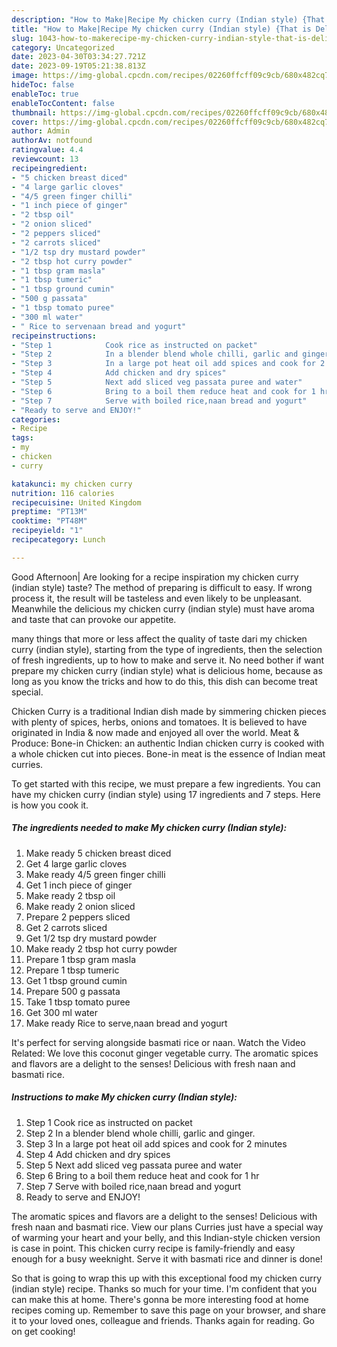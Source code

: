 ```yaml
---
description: "How to Make|Recipe My chicken curry (Indian style) {That is Delicious"
title: "How to Make|Recipe My chicken curry (Indian style) {That is Delicious"
slug: 1043-how-to-makerecipe-my-chicken-curry-indian-style-that-is-delicious
category: Uncategorized
date: 2023-04-30T03:34:27.721Z
date: 2023-09-19T05:21:38.813Z
image: https://img-global.cpcdn.com/recipes/02260ffcff09c9cb/680x482cq70/my-chicken-curry-indian-style-recipe-main-photo.jpg
hideToc: false
enableToc: true
enableTocContent: false
thumbnail: https://img-global.cpcdn.com/recipes/02260ffcff09c9cb/680x482cq70/my-chicken-curry-indian-style-recipe-main-photo.jpg
cover: https://img-global.cpcdn.com/recipes/02260ffcff09c9cb/680x482cq70/my-chicken-curry-indian-style-recipe-main-photo.jpg
author: Admin
authorAv: notfound
ratingvalue: 4.4
reviewcount: 13
recipeingredient:
- "5 chicken breast diced"
- "4 large garlic cloves"
- "4/5 green finger chilli"
- "1 inch piece of ginger"
- "2 tbsp oil"
- "2 onion sliced"
- "2 peppers sliced"
- "2 carrots sliced"
- "1/2 tsp dry mustard powder"
- "2 tbsp hot curry powder"
- "1 tbsp gram masla"
- "1 tbsp tumeric"
- "1 tbsp ground cumin"
- "500 g passata"
- "1 tbsp tomato puree"
- "300 ml water"
- " Rice to servenaan bread and yogurt"
recipeinstructions:
- "Step 1            Cook rice as instructed on packet"
- "Step 2            In a blender blend whole chilli, garlic and ginger."
- "Step 3            In a large pot heat oil add spices and cook for 2 minutes"
- "Step 4            Add chicken and dry spices"
- "Step 5            Next add sliced veg passata puree and water"
- "Step 6            Bring to a boil them reduce heat and cook for 1 hr"
- "Step 7            Serve with boiled rice,naan bread and yogurt"
- "Ready to serve and ENJOY!"
categories:
- Recipe
tags:
- my
- chicken
- curry

katakunci: my chicken curry 
nutrition: 116 calories
recipecuisine: United Kingdom
preptime: "PT13M"
cooktime: "PT48M"
recipeyield: "1"
recipecategory: Lunch

---
```



Good Afternoon| Are looking for a recipe inspiration my chicken curry (indian style) taste? The method of preparing is difficult to easy. If wrong process it, the result will be tasteless and even likely to be unpleasant. Meanwhile the delicious my chicken curry (indian style) must have aroma and taste that can provoke our appetite.






many things that more or less affect the quality of taste dari my chicken curry (indian style), starting from the type of ingredients, then the selection of fresh ingredients, up to how to make and serve it. No need bother if want prepare my chicken curry (indian style) what is delicious home, because as long as you know the tricks and how to do this, this dish can become treat special.


Chicken Curry is a traditional Indian dish made by simmering chicken pieces with plenty of spices, herbs, onions and tomatoes. It is believed to have originated in India &amp; now made and enjoyed all over the world. Meat &amp; Produce: Bone-in Chicken: an authentic Indian chicken curry is cooked with a whole chicken cut into pieces. Bone-in meat is the essence of Indian meat curries.


To get started with this recipe, we must prepare a few ingredients. You can have my chicken curry (indian style) using 17 ingredients and 7 steps. Here is how you cook it.

<!--inarticleads1-->

##### The ingredients needed to make My chicken curry (Indian style):

1. Make ready 5 chicken breast diced
1. Get 4 large garlic cloves
1. Make ready 4/5 green finger chilli
1. Get 1 inch piece of ginger
1. Make ready 2 tbsp oil
1. Make ready 2 onion sliced
1. Prepare 2 peppers sliced
1. Get 2 carrots sliced
1. Get 1/2 tsp dry mustard powder
1. Make ready 2 tbsp hot curry powder
1. Prepare 1 tbsp gram masla
1. Prepare 1 tbsp tumeric
1. Get 1 tbsp ground cumin
1. Prepare 500 g passata
1. Take 1 tbsp tomato puree
1. Get 300 ml water
1. Make ready  Rice to serve,naan bread and yogurt


It&#39;s perfect for serving alongside basmati rice or naan. Watch the Video Related: We love this coconut ginger vegetable curry. The aromatic spices and flavors are a delight to the senses! Delicious with fresh naan and basmati rice. 

<!--inarticleads2-->

##### Instructions to make My chicken curry (Indian style):

1. Step 1            Cook rice as instructed on packet
1. Step 2            In a blender blend whole chilli, garlic and ginger.
1. Step 3            In a large pot heat oil add spices and cook for 2 minutes
1. Step 4            Add chicken and dry spices
1. Step 5            Next add sliced veg passata puree and water
1. Step 6            Bring to a boil them reduce heat and cook for 1 hr
1. Step 7            Serve with boiled rice,naan bread and yogurt
1. Ready to serve and ENJOY!

The aromatic spices and flavors are a delight to the senses! Delicious with fresh naan and basmati rice. View our plans Curries just have a special way of warming your heart and your belly, and this Indian-style chicken version is case in point. This chicken curry recipe is family-friendly and easy enough for a busy weeknight. Serve it with basmati rice and dinner is done! 

So that is going to wrap this up with this exceptional food my chicken curry (indian style) recipe. Thanks so much for your time. I'm confident that you can make this at home. There's gonna be more interesting food at home recipes coming up. Remember to save this page on your browser, and share it to your loved ones, colleague and friends. Thanks again for reading. Go on get cooking!
